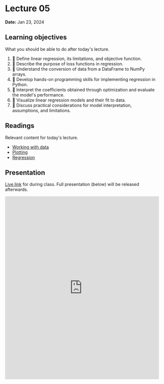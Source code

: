 # Lecture 05

**Date:** Jan 23, 2024

## Learning objectives

What you should be able to do after today's lecture.

1.  🧮 Define linear regression, its limitations, and objective function.
2.  🧮 Describe the purpose of loss functions in regression.
3.  🐍 Understand the conversion of data from a DataFrame to NumPy arrays.
4.  🐍 Develop hands-on programming skills for implementing regression in Python.
5.  🧮 Interpret the coefficients obtained through optimization and evaluate the model's performance.
6.  🐍 Visualize linear regression models and their fit to data.
7.  🧮 Discuss practical considerations for model interpretation, assumptions, and limitations.

## Readings

Relevant content for today's lecture.

-   [Working with data](../../../modules/intro/data/)
-   [Plotting](../../../modules/intro/plotting/)
-   [Regression](../../../modules/intro/regression/)

## Presentation

[Live link](https://slides.com/d/iEajba8/live) for during class.
Full presentation (below) will be released afterwards.

<iframe src="https://slides.com/aalexmmaldonado/biosc1540-2024s-l05/embed?byline=hidden&share=hidden" width="100%" height="600" title="biosc1540-2024s-L05-pre" scrolling="no" frameborder="0" webkitallowfullscreen mozallowfullscreen allowfullscreen></iframe>
